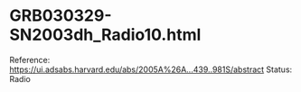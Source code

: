 # GRB030329-SN2003dh_Radio10.html

Reference: https://ui.adsabs.harvard.edu/abs/2005A%26A...439..981S/abstract
Status: Radio
